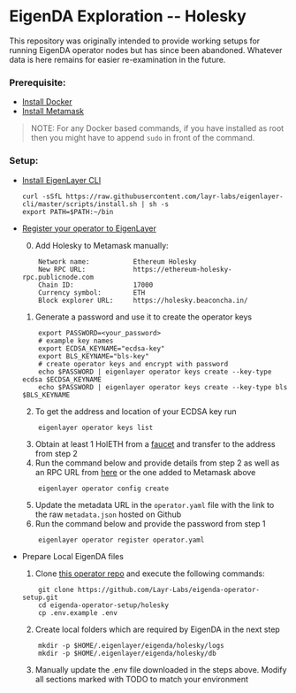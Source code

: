 # EigenDA Exploration -- Holesky
This repository was originally intended to provide working setups for running EigenDA operator nodes but has since been abandoned. Whatever data is here remains for easier re-examination in the future.

### Prerequisite:
* [Install Docker](https://docs.docker.com/engine/install/)
* [Install Metamask](https://metamask.io/download/)

> NOTE: For any Docker based commands, if you have installed as root then you might have to append `sudo` in front of the command.

### Setup:
* [Install EigenLayer CLI](https://github.com/Layr-Labs/eigenlayer-cli)
    ```
    curl -sSfL https://raw.githubusercontent.com/layr-labs/eigenlayer-cli/master/scripts/install.sh | sh -s
    export PATH=$PATH:~/bin
    ```

* [Register your operator to EigenLayer](https://github.com/Layr-Labs/eigenlayer-cli/blob/master/README.md)

    0. Add Holesky to Metamask manually:
    ```
        Network name:           Ethereum Holesky
        New RPC URL:            https://ethereum-holesky-rpc.publicnode.com
        Chain ID:               17000
        Currency symbol:        ETH
        Block explorer URL:     https://holesky.beaconcha.in/
    ```
    1. Generate a password and use it to create the operator keys
    ```
        export PASSWORD=<your_password>
        # example key names
        export ECDSA_KEYNAME="ecdsa-key"
        export BLS_KEYNAME="bls-key"
        # create operator keys and encrypt with password
        echo $PASSWORD | eigenlayer operator keys create --key-type ecdsa $ECDSA_KEYNAME
        echo $PASSWORD | eigenlayer operator keys create --key-type bls $BLS_KEYNAME
    ```
    2. To get the address and location of your ECDSA key run 
    ```
        eigenlayer operator keys list
    ```
    3. Obtain at least 1 HolETH from a [faucet](https://docs.eigenlayer.xyz/eigenlayer/restaking-guides/restaking-user-guide/stage-2-testnet/obtaining-testnet-eth-and-liquid-staking-tokens-lsts#obtain-holesky-eth-aka-holeth-via-a-faucet) and transfer to the address from step 2
    4. Run the command below and provide details from step 2 as well as an RPC URL from [here](https://chainlist.org/chain/17000) or the one added to Metamask above
    ```
        eigenlayer operator config create
    ```
    5. Update the metadata URL in the `operator.yaml` file with the link to the raw `metadata.json` hosted on Github
    6. Run the command below and provide the password from step 1
    ```
        eigenlayer operator register operator.yaml
    ```
* Prepare Local EigenDA files
    
    1. Clone [this operator repo](https://github.com/Layr-Labs/eigenda-operator-setup/tree/master/) and execute the following commands:
    ```
        git clone https://github.com/Layr-Labs/eigenda-operator-setup.git
        cd eigenda-operator-setup/holesky
        cp .env.example .env
    ```
    2. Create local folders which are required by EigenDA in the next step
    ```
        mkdir -p $HOME/.eigenlayer/eigenda/holesky/logs
        mkdir -p $HOME/.eigenlayer/eigenda/holesky/db
    ```
    3. Manually update the .env file downloaded in the steps above. Modify all sections marked with TODO to match your environment





